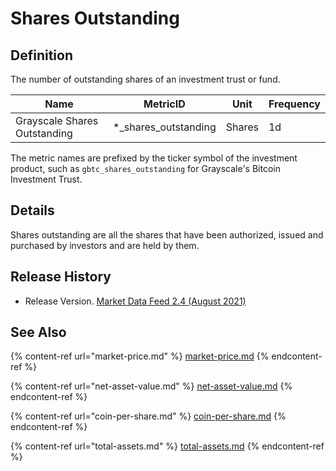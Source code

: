 # Shares Outstanding

## Definition

The number of outstanding shares of an investment trust or fund.

| Name                         | MetricID                | Unit   | Frequency |
| ---------------------------- | ----------------------- | ------ | --------- |
| Grayscale Shares Outstanding | \*\_shares\_outstanding | Shares | 1d        |

The metric names are prefixed by the ticker symbol of the investment product, such as `gbtc_shares_outstanding` for Grayscale's Bitcoin Investment Trust.

## Details

Shares outstanding are all the shares that have been authorized, issued and purchased by investors and are held by them.

## Release History

* Release Version. [Market Data Feed 2.4 (August 2021)](https://coinmetrics.io/cm-market-data-feed-v2-4-release-notes/)

## See Also

{% content-ref url="market-price.md" %}
[market-price.md](market-price.md)
{% endcontent-ref %}

{% content-ref url="net-asset-value.md" %}
[net-asset-value.md](net-asset-value.md)
{% endcontent-ref %}

{% content-ref url="coin-per-share.md" %}
[coin-per-share.md](coin-per-share.md)
{% endcontent-ref %}

{% content-ref url="total-assets.md" %}
[total-assets.md](total-assets.md)
{% endcontent-ref %}
